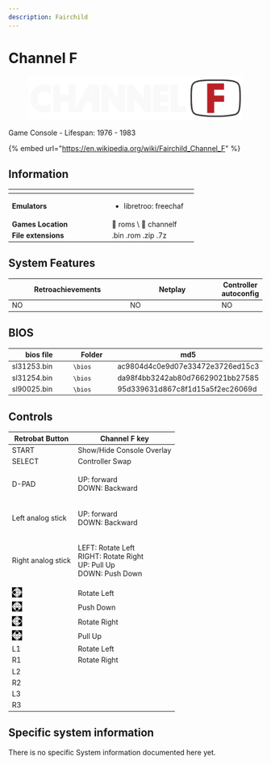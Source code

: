 ```yaml
---
description: Fairchild
---
```


# Channel F

<div align="left">

<figure><picture><source srcset="https://raw.githubusercontent.com/fabricecaruso/es-theme-carbon/91d85c7849cc550b0cac4e75cb8e0923d3b61b5e/art/logos/channelf-w.svg" media="(prefers-color-scheme: dark)"><img src="https://raw.githubusercontent.com/fabricecaruso/es-theme-carbon/52ff37c9e265587d006945a2ba695b5a962b3a3d/art/logos/channelf.svg" alt=""></picture><figcaption></figcaption></figure>

</div>

Game Console - Lifespan: 1976 - 1983

{% embed url="https://en.wikipedia.org/wiki/Fairchild_Channel_F" %}

## Information

<table data-header-hidden><thead><tr><th width="184"></th><th></th><th data-hidden></th></tr></thead><tbody><tr><td><strong>Emulators</strong></td><td><ul><li>libretroo: freechaf</li></ul></td><td></td></tr><tr><td><strong>Games Location</strong></td><td><span data-gb-custom-inline data-tag="emoji" data-code="1f4c1">📁</span> roms \ <span data-gb-custom-inline data-tag="emoji" data-code="1f4c2">📂</span> channelf</td><td></td></tr><tr><td><strong>File extensions</strong></td><td>.bin .rom .zip .7z</td><td></td></tr></tbody></table>

## System Features

<table><thead><tr><th width="245">Retroachievements</th><th width="200">Netplay</th><th>Controller autoconfig</th></tr></thead><tbody><tr><td>NO</td><td>NO</td><td>NO</td></tr></tbody></table>

## BIOS

<table><thead><tr><th width="209.55555555555557">bios file</th><th width="189">Folder</th><th>md5</th></tr></thead><tbody><tr><td>sl31253.bin</td><td><code>\bios</code></td><td>ac9804d4c0e9d07e33472e3726ed15c3</td></tr><tr><td>sl31254.bin</td><td><code>\bios</code></td><td>da98f4bb3242ab80d76629021bb27585</td></tr><tr><td>sl90025.bin</td><td><code>\bios</code></td><td>95d339631d867c8f1d15a5f2ec26069d</td></tr></tbody></table>

## Controls

| Retrobat Button                                | Channel F key                                                                     |
| ---------------------------------------------- | --------------------------------------------------------------------------------- |
| START                                          | Show/Hide Console Overlay                                                         |
| SELECT                                         | Controller Swap                                                                   |
| D-PAD                                          | <p>UP: forward<br>DOWN: Backward</p>                                              |
| Left analog stick                              | <p>UP: forward<br>DOWN: Backward</p>                                              |
| Right analog stick                             | <p>LEFT: Rotate Left<br>RIGHT: Rotate Right<br>UP: Pull Up<br>DOWN: Push Down</p> |
| ![](<../../../.gitbook/assets/image (48).png>) | Rotate Left                                                                       |
| ![](<../../../.gitbook/assets/image (30).png>) | Push Down                                                                         |
| ![](<../../../.gitbook/assets/image (16).png>) | Rotate Right                                                                      |
| ![](<../../../.gitbook/assets/image (50).png>) | Pull Up                                                                           |
| L1                                             | Rotate Left                                                                       |
| R1                                             | Rotate Right                                                                      |
| L2                                             |                                                                                   |
| R2                                             |                                                                                   |
| L3                                             |                                                                                   |
| R3                                             |                                                                                   |

## Specific system information

There is no specific System information documented here yet.
